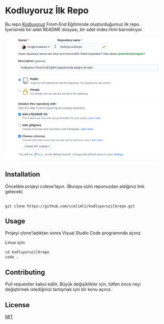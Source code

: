 # Kodluyoruz İlk Repo

Bu repo [Kodluyoruz](https://kodluyoruz.org/) Front-End Eğitiminde oluşturduğumuz ilk repo. İçerisinde bir adet README dosyası, bir adet index.html barındırıyor.

![Image](images\github.png)

## Installation

Öncelikle projeyi colene'layın. (Buraya sizin reponuzdan aldığınız link gelecek)

```

git clone https://github.com/ccelimli/kodluyoruzilkrepo.git

```

## Usage

Projeyi clone'ladıktan sonra Visual Studio Code programında açınız

Linux için:

```
cd kodluyoruzilkrepo
code .

```

## Contributing

Pull requestler kabul edilir. Büyük değişiklikler için, lütfen önce neyi değiştirmek istediğinizi tartışmak için bir konu açınız.

## License

[MIT](https://choosealicense.com/licenses/mit/)
